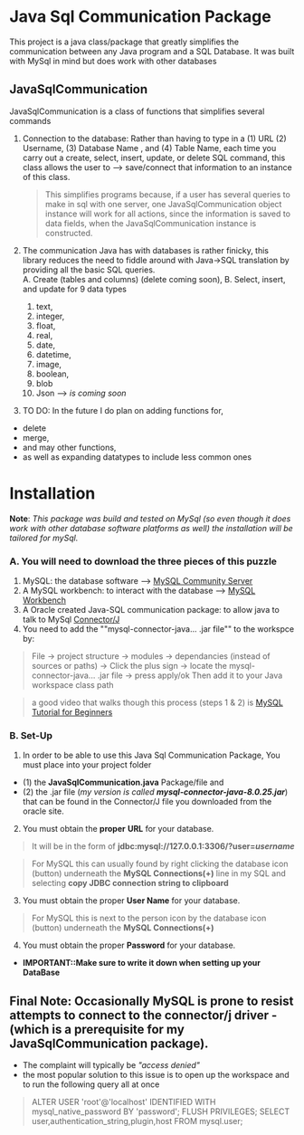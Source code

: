 # Java Sql Communication Package
This project is a java class/package that greatly simplifies the communication between any Java program and a SQL Database. It was built with MySql in mind but does work with other databases

## JavaSqlCommunication 
JavaSqlCommunication is a class of functions that simplifies several commands 
1. Connection to the database: Rather than having to type in a 
    (1) URL 
    (2) Username, 
    (3) Database Name , and 
    (4) Table Name, 
each time you carry out a create, select, insert, update, or delete SQL command, this class allows the user to --> save/connect that information to an instance of this class. 
   >This simplifies programs because, if a user has several queries to make in sql with one server, one JavaSqlCommunication object instance will work for all actions, since the information is saved to data fields, when the JavaSqlCommunication instance is constructed.

2. The communication Java has with databases is rather finicky, this library reduces the need to fiddle around with Java->SQL translation by providing all the basic SQL queries.  
  A. Create (tables and columns) (delete coming soon), 
  B. Select, insert, and update for 9 data types 
    1. text, 
    2. integer, 
    3. float, 
    4. real, 
    5. date, 
    6. datetime,
    7. image, 
    8. boolean, 
    9. blob 
    10. Json --> _is coming soon_
  
3. TO DO: In the future I do plan on adding functions for, 
  - delete 
  - merge, 
  - and may other functions, 
  - as well as expanding datatypes to include less common ones


# Installation
**Note**: *This package was build and tested on MySql (so even though it does work with other database software platforms as well) the installation will be tailored for mySql.*

### A. You will need to download the three pieces of this puzzle
1.  MySQL: the database software --> [MySQL Community Server](https://dev.mysql.com/downloads/mysql/)
2.  A MySQL workbench: to interact with the database --> [MySQL Workbench](https://dev.mysql.com/downloads/workbench/)
3.  A Oracle created Java-SQL communication package: to allow java to talk to MySql [Connector/J](https://dev.mysql.com/downloads/connector/j/)
4.  You need to add the ""mysql-connector-java... .jar file"" to the workspce by:
> File -> project structure -> modules -> dependancies (instead of sources or paths) -> Click the plus sign ->  locate the mysql-connector-java... .jar file -> press apply/ok 
> Then add it to your Java workspace class path 

> a good video that walks though this process (steps 1 & 2) is [MySQL Tutorial for Beginners](https://www.youtube.com/watch?v=7S_tz1z_5bA&t=290s)

### B. Set-Up
 1. In order to be able to use this Java Sql Communication Package, You must place into your project folder 
  - (1) the **JavaSqlCommunication.java** Package/file and 
  - (2) the .jar file (*my version is called **mysql-connector-java-8.0.25.jar***) that can be found in the Connector/J file you downloaded from the oracle site. 
 2. You must obtain the **proper** **URL** for your database.  
 > It will be in the form of **jdbc:mysql://127.0.0.1:3306/?user=*username*** 

> For MySQL this can usually found by right clicking the database icon (button) underneath the **MySQL Connections(+)** line in my SQL and selecting **copy JDBC connection string to clipboard**
 3. You must obtain the proper **User Name** for your database. 
> For MySQL this is next to the person icon by the database icon (button) underneath the **MySQL Connections(+)** 
 4. You must obtain the proper **Password** for your database. 
 - **IMPORTANT::Make sure to write it down when setting up your DataBase** 

## Final Note: Occasionally MySQL is prone to resist attempts to connect to the connector/j driver -(which is a prerequisite for my JavaSqlCommunication package). 
- The complaint will typically be *"access denied"*
- the most popular solution to this issue is to open up the workspace and to run the following query all at once 
> ALTER USER 'root'@'localhost' IDENTIFIED WITH mysql_native_password BY 'password';
> FLUSH PRIVILEGES;
> SELECT user,authentication_string,plugin,host FROM mysql.user;


